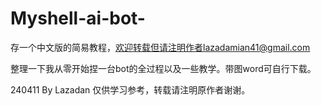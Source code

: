 # Myshell-ai-bot-
存一个中文版的简易教程，欢迎转载但请注明作者lazadamian41@gmail.com

整理一下我从零开始捏一台bot的全过程以及一些教学。带图word可自行下载。

240411
By Lazadan 
仅供学习参考，转载请注明原作者谢谢。

